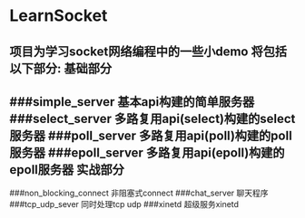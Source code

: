LearnSocket
==========
项目为学习socket网络编程中的一些小demo
将包括以下部分:
基础部分
----------
###simple_server
基本api构建的简单服务器
###select_server
多路复用api(select)构建的select服务器
###poll_server
多路复用api(poll)构建的poll服务器
###epoll_server
多路复用api(epoll)构建的epoll服务器
实战部分
----------
###non_blocking_connect
非阻塞式connect
###chat_server
聊天程序
###tcp_udp_sever
同时处理tcp udp
###xinetd
超级服务xinetd


